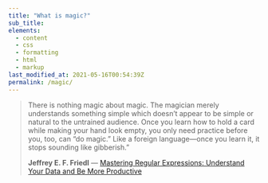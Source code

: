 ```yaml
---
title: "What is magic?"
sub_title:
elements:
  - content
  - css
  - formatting
  - html
  - markup
last_modified_at: 2021-05-16T00:54:39Z
permalink: /magic/
---
```



> There is nothing magic about magic. The magician merely understands something simple which doesn’t appear to be simple or natural to the untrained audience. Once you learn how to hold a card while making your hand look empty, you only need practice before you, too, can “do magic.” Like a foreign language—once you learn it, it stops sounding like gibberish.”
>
> <footer><strong>Jeffrey E. F. Friedl</strong> &mdash; <a href="https://amzn.in/6Qq84BU">Mastering Regular Expressions: Understand Your Data and Be More Productive</a></footer>